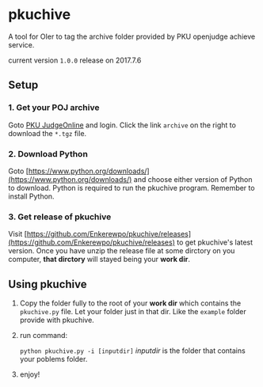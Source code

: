 # pkuchive
A tool for OIer to tag the archive folder provided by PKU openjudge achieve service.

current version `1.0.0` release on 2017.7.6
## Setup
### 1. Get your POJ archive
Goto [PKU JudgeOnline](http://poj.org/) and login. Click the link `archive` on the right to download the `*.tgz` file.
### 2. Download Python
Goto [https://www.python.org/downloads/](https://www.python.org/downloads/) and choose either version of Python to download.
Python is required to run the pkuchive program. Remember to install Python.
### 3. Get release of pkuchive
Visit [https://github.com/Enkerewpo/pkuchive/releases](https://github.com/Enkerewpo/pkuchive/releases) to get pkuchive's latest version.
Once you have unzip the release file at some dirctory on you computer, __that dirctory__ will stayed being your __work dir__.

## Using pkuchive
1. Copy the folder fully to the root of your __work dir__ which contains the `pkuchive.py` file.
Let your folder just in that dir. Like the `example` folder provide with pkuchive.
2. run command:
   
   `python pkuchive.py -i [inputdir]`
   *inputdir* is the folder that contains your poblems folder.
3. enjoy!
